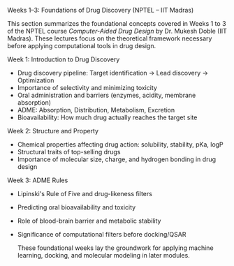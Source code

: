 Weeks 1–3: Foundations of Drug Discovery (NPTEL – IIT Madras)

This section summarizes the foundational concepts covered in Weeks 1 to 3 of the NPTEL course *Computer-Aided Drug Design* by Dr. Mukesh Doble (IIT Madras). These lectures focus on the theoretical framework necessary before applying computational tools in drug design.


Week 1: Introduction to Drug Discovery
- Drug discovery pipeline: Target identification → Lead discovery → Optimization
- Importance of selectivity and minimizing toxicity
- Oral administration and barriers (enzymes, acidity, membrane absorption)
- ADME: Absorption, Distribution, Metabolism, Excretion
- Bioavailability: How much drug actually reaches the target site



Week 2: Structure and Property
- Chemical properties affecting drug action: solubility, stability, pKa, logP
- Structural traits of top-selling drugs
- Importance of molecular size, charge, and hydrogen bonding in drug design



Week 3: ADME Rules
- Lipinski's Rule of Five and drug-likeness filters
- Predicting oral bioavailability and toxicity
- Role of blood-brain barrier and metabolic stability
- Significance of computational filters before docking/QSAR



  These foundational weeks lay the groundwork for applying machine learning, docking, and molecular modeling in later modules.

